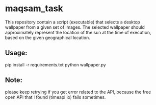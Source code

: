# maqsam_task
This repository contain a script (executable) that selects a desktop wallpaper from a given set of images.
The selected wallpaper should approximately represent the location of the sun at the time of execution, based on the given geographical location.

## Usage:
pip install -r requirements.txt
python wallpaper.py <latitude> <longitude>

## Note:
please keep retrying if you get error related to the API, because the free open API that I found (timeapi io) fails sometimes.
